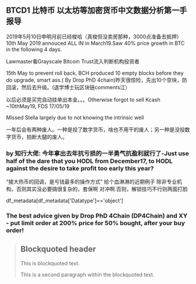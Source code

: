 ## BTCD1 比特币 以太坊等加密货币中文数据分析第一手报导

2019年5月10日申明月前已经梭哈（真梭但没卖房那种，3000点准备去抵押）
10th May 2019 annouced ALL IN in March19.Saw 40% price growth in BTC in the following 4 days.

Lawmaster看Grayscale Bitcoin Trust流入判断机构投资者

15th May to prevent roll back, BCH produced 10 empty blocks before they do upgrade, smart ass.( By Drop PhD 4chain)昨天很惊险，先出10个空块，防回滚，然后去升级。(退学博士玩区块链comments江）

以后必须是买完自动挂单出本金。。。Otherwise forgot to sell Kcash ~10thMay19, FDS 17/05/19

Missed Stella largely due to  not knowing the intrinsic well

一年后会有两种废人。一种是投了数字货币，啥也不用干的废人；另一种是没投数字货币，拍断大腿的废人。

### by 知行大佬:  今年拿出去年抗亏损的一半勇气抗盈利就行了-Just use half of the dare that you HODL from December17, to HODL against the desire to take profit too early this year?

“接大热币的回调，是亏钱最多的操作方式” 给个血淋淋的近期例子  除非专业机构，否则其实没必要搞很复杂的，套保啊 对冲啊.否则，解锁技巧不行则两面打脸

 df_metadata[df_metadata['Datatype']=='object']

### The best advice given by Drop PhD 4Chain (DP4Chain) and XY  - put limit order at 200% price for 50% bought, after your buy order!

> ## Blockquoted header
>
> This is blockquoted text.
>
> This is a second paragraph within the blockquoted text.
